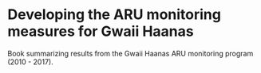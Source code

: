 # Developing the ARU monitoring measures for Gwaii Haanas

Book summarizing results from the Gwaii Haanas ARU monitoring program (2010 - 2017).

